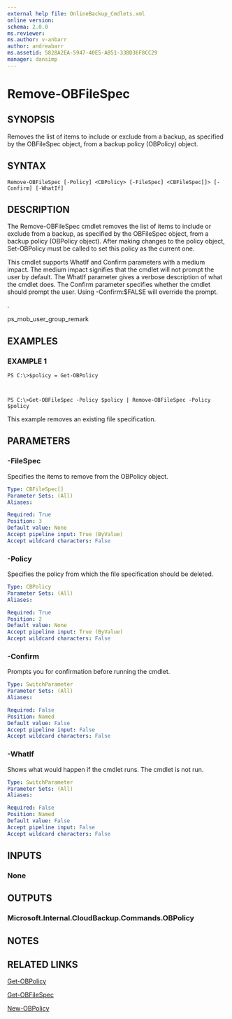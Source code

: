 ```yaml
---
external help file: OnlineBackup_Cmdlets.xml
online version: 
schema: 2.0.0
ms.reviewer:
ms.author: v-anbarr
author: andreabarr
ms.assetid: 5828A2EA-5947-40E5-AB51-33BD36F8CC29
manager: dansimp
---
```


# Remove-OBFileSpec

## SYNOPSIS
Removes the list of items to include or exclude from a backup, as specified by the OBFileSpec object, from a backup policy (OBPolicy) object.

## SYNTAX

```
Remove-OBFileSpec [-Policy] <CBPolicy> [-FileSpec] <CBFileSpec[]> [-Confirm] [-WhatIf]
```

## DESCRIPTION
The Remove-OBFileSpec cmdlet removes the list of items to include or exclude from a backup, as specified by the OBFileSpec object, from a backup policy (OBPolicy object).
After making changes to the policy object, Set-OBPolicy must be called to set this policy as the current one.

This cmdlet supports WhatIf and Confirm parameters with a medium impact.
The medium impact signifies that the cmdlet will not prompt the user by default.
The WhatIf parameter gives a verbose description of what the cmdlet does.
The Confirm parameter specifies whether the cmdlet should prompt the user.
Using -Confirm:$FALSE will override the prompt.

.

ps_mob_user_group_remark

## EXAMPLES

### EXAMPLE 1
```
PS C:\>$policy = Get-OBPolicy



PS C:\>Get-OBFileSpec -Policy $policy | Remove-OBFileSpec -Policy $policy
```

This example removes an existing file specification.

## PARAMETERS

### -FileSpec
Specifies the items to remove from the OBPolicy object.

```yaml
Type: CBFileSpec[]
Parameter Sets: (All)
Aliases: 

Required: True
Position: 3
Default value: None
Accept pipeline input: True (ByValue)
Accept wildcard characters: False
```

### -Policy
Specifies the policy from which the file specification should be deleted.

```yaml
Type: CBPolicy
Parameter Sets: (All)
Aliases: 

Required: True
Position: 2
Default value: None
Accept pipeline input: True (ByValue)
Accept wildcard characters: False
```

### -Confirm
Prompts you for confirmation before running the cmdlet.

```yaml
Type: SwitchParameter
Parameter Sets: (All)
Aliases: 

Required: False
Position: Named
Default value: False
Accept pipeline input: False
Accept wildcard characters: False
```

### -WhatIf
Shows what would happen if the cmdlet runs.
The cmdlet is not run.

```yaml
Type: SwitchParameter
Parameter Sets: (All)
Aliases: 

Required: False
Position: Named
Default value: False
Accept pipeline input: False
Accept wildcard characters: False
```

## INPUTS

### None

## OUTPUTS

### Microsoft.Internal.CloudBackup.Commands.OBPolicy

## NOTES

## RELATED LINKS

[Get-OBPolicy](./Get-OBPolicy.md)

[Get-OBFileSpec](./Get-OBFileSpec.md)

[New-OBPolicy](./New-OBPolicy.md)

